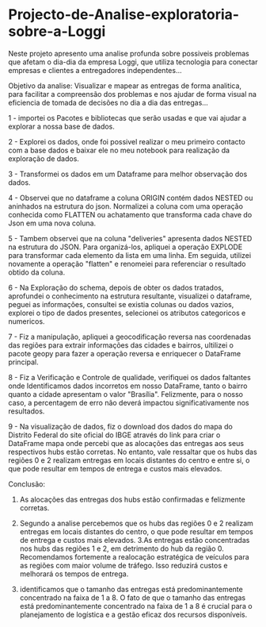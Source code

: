# Projecto-de-Analise-exploratoria-sobre-a-Loggi
 Neste projeto apresento uma analise profunda sobre possiveis problemas que afetam o dia-dia da empresa Loggi, que utiliza tecnologia para conectar empresas e clientes a entregadores independentes...
 
Objetivo da analise:
Visualizar e mapear as entregas de forma analitica, para facilitar a compreensão dos problemas e nos ajudar de forma visual na eficiencia de tomada de decisões no dia a dia das entregas...

1 - importei os Pacotes e bibliotecas que serão usadas e que vai ajudar a explorar a nossa base de dados.

2 - Explorei os dados, onde foi possivel realizar o meu primeiro contacto com a base dados e baixar ele no meu notebook para realização da exploração de dados.

3 - Transformei os dados em um Dataframe para melhor observação dos dados.

4 - Observei que no dataframe a coluna ORIGIN contém dados NESTED ou aninhados na estrutura do json. Normalizei a coluna com uma operação conhecida como FLATTEN ou achatamento que transforma cada chave do Json em uma nova coluna.

5 - Tambem observei que na coluna "deliveries" apresenta dados NESTED na estrutura do JSON. Para organizá-los, apliquei a operação EXPLODE para transformar cada elemento da lista em uma linha. Em seguida, utilizei novamente a operação "flatten" e renomeiei para referenciar o resultado obtido da coluna.

6 - Na Exploração do schema, depois de obter os dados tratados, aprofundei o conhecimento na estrutura resultante, visualizei o dataframe, peguei as informações, consultei se existia colunas ou dados vazios, explorei o tipo de dados presentes, selecionei os atributos categoricos e numericos.

7 - Fiz a manipulação, apliquei a geocodificação reversa nas coordenadas das regiões para extrair informações das cidades e bairros, ultilizei o pacote geopy para fazer a operação reversa e enriquecer o DataFrame principal.

8 - Fiz a Verificação e Controle de qualidade, verifiquei os dados faltantes onde Identificamos dados incorretos em nosso DataFrame, tanto o bairro quanto a cidade apresentam o valor "Brasília". Felizmente, para o nosso caso, a percentagem de erro não deverá impactou significativamente nos resultados.

9 - Na visualização de dados, fiz o download dos dados do mapa do Distrito Federal do site oficial do IBGE através do link para criar o DataFrame mapa onde percebi que as alocações das entregas aos seus respectivos hubs estão corretas. No entanto, vale ressaltar que os hubs das regiões 0 e 2 realizam entregas em locais distantes do centro e entre si, o que pode resultar em tempos de entrega e custos mais elevados.


Conclusão:
1. As alocações das entregas dos hubs estão confirmadas e felizmente corretas.

2. Segundo a analise percebemos que os hubs das regiões 0 e 2 realizam entregas em locais distantes do centro, o que pode resultar em tempos de entrega e custos mais elevados.
3.As entregas estão concentradas nos hubs das regiões 1 e 2, em detrimento do hub da região 0. Recomendamos fortemente a realocação estratégica de veículos para as regiões com maior volume de tráfego. Isso reduzirá custos e melhorará os tempos de entrega.

3. identificamos que o tamanho das entregas está predominantemente concentrado na faixa de 1 a 8. O fato de que o tamanho das entregas está predominantemente concentrado na faixa de 1 a 8 é crucial para o planejamento de logística e a gestão eficaz dos recursos disponíveis.
